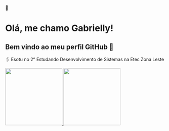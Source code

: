  💙 <h1>Olá, me chamo Gabrielly!</h1> 

## Bem vindo ao meu perfil GitHub 👋

🖇️ Esotu no 2° Estudando Desenvolvimento de Sistemas na Etec Zona Leste

<div>
<a href="https://github.com/seu-usuário-aqui">
<img loading="lazy" height="180em" src="https://github-readme-stats.vercel.app/api/top-langs/?username=Gabr1ell1&layout=compact&langs_count=7&theme=dracula"/>
<img loading="lazy" height="180em" src="https://github-readme-stats.vercel.app/api?username=Gabr1ell1&show_icons=true&theme=dracula&include_all_commits=true&count_private=true"/>
</div>


<!-- 
 ## Tecnologias utilizadas

<div>
            <img src="https://cdn.jsdelivr.net/gh/devicons/devicon@latest/icons/html5/html5-plain-wordmark.svg" width="36" height="36" /> 
            <img src="https://cdn.jsdelivr.net/gh/devicons/devicon@latest/icons/css3/css3-plain-wordmark.svg" width="36" height="36"/>
            <img src="https://cdn.jsdelivr.net/gh/devicons/devicon@latest/icons/javascript/javascript-original.svg" width="36" height="36"/>
            <img src="https://cdn.jsdelivr.net/gh/devicons/devicon@latest/icons/java/java-original-wordmark.svg" width="36" height="36"/>
            <img src="https://cdn.jsdelivr.net/gh/devicons/devicon@latest/icons/php/php-original.svg" width="36" height="36"/>
            <img src="https://cdn.jsdelivr.net/gh/devicons/devicon@latest/icons/kotlin/kotlin-plain.svg" width="36" height="36"/>          
            <img src="https://cdn.jsdelivr.net/gh/devicons/devicon@latest/icons/mysql/mysql-original-wordmark.svg" width="36" height="36"/>         
            <img src="https://cdn.jsdelivr.net/gh/devicons/devicon@latest/icons/arduino/arduino-original-wordmark.svg"  width="36" height="36"/>
          
          
</div>
 -->



